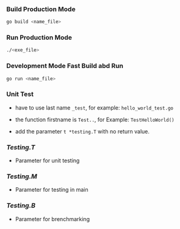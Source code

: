 ### Build Production Mode

```sh
go build <name_file>
```

### Run Production Mode

```sh
./<exe_file>
```

### Development Mode Fast Build abd Run

```sh
go run <name_file>
```

### **Unit Test**

- have to use last name `_test`, for example: `hello_world_test.go`

- the function firstname is `Test..`, for Example: `TestHelloWorld()`

- add the parameter `t *testing.T` with no return value.

### _Testing.T_

- Parameter for unit testing

### _Testing.M_

- Parameter for testing in main

### _Testing.B_

- Parameter for brenchmarking
